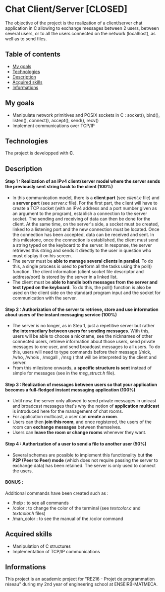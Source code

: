# Chat Client/Server [CLOSED]
The objective of the project is the realization of a client/server chat application in C allowing to exchange messages between 2 users, between several users, or to all the users connected on the network (localhost), as well as to send files.

## Table of contents
* [My goals](#my-goals)
* [Technologies](#technologies)
* [Description](#description)
* [Acquired skills](#acquired-skills)
* [Informations](#informations)

## My goals
- Manipulate network primitives and POSIX sockets in C : socket(), bind(), listen(), connect(), accept(), send(), recv() 
- Implement communications over TCP/IP 

## Technologies
The project is developped with **C**.

## Description

#### Step 1 : Realization of an IPv4 client/server model where the server sends the previously sent string back to the client (100%)
- In this communication model, there is a **client part** (see _client.c_ file) and a **server part** (see _server.c_ file). For the first part, the client will have to create a TCP socket (with an IPv4 address and a port number given as an argument to the program), establish a connection to the server socket. The sending and receiving of data can then be done for the client. At the same time, on the server's side, a socket must be created, linked to a listening port and the new connection must be located. Once the connection has been accepted, data can be received and sent. In this milestone, once the connection is established, the client must send a string typed on the keyboard to the server. In response, the server retrieves this string and sends it directly to the user in question who must display it on his screen.
- The server must be **able to manage several clients in parallel**. To do this, a single process is used to perform all the tasks using the poll() function. The client information (client socket file descriptor and address/port) is stored by the server in a linked list.
- The client must be **able to handle both messages from the server and text typed on the keyboard**. To do this, the poll() function is also be used on the client side on the standard program input and the socket for communication with the server.

#### Step 2 : Authorization of the server to retrieve, store and use information about users of the instant messaging service (100%)
- The server is no longer, as in Step 1, just a repetitive server but rather **the intermediary between users for sending messages**. With this, users will be able to choose a nickname, see the nicknames of other connected users, retrieve information about those users, send private messages to one user, and send broadcast messages to all users. To do this, users will need to type commands before their message (/nick, /who, /whois , /msgall , /msg ) that will be interpreted by the client and server.
- From this milestone onwards, a **specific structure is sent** instead of simple for messages (see in the _msg_struct.h_ file).

#### Step 3 : Realization of messages between users so that your application becomes a full-fledged instant messaging application (100%)
- Until now, the server only allowed to send private messages in unicast and broadcast messages that's why the notion of **application multicast** is introduced here for the management of chat rooms.
- For application multicast, a user can **create a room**.
- Users can then **join this room**, and once registered, the users of the room can **exchange messages** between themselves.
- Users can **leave the room or change rooms** whenever they want.

#### Step 4 : Authorization of a user to send a file to another user (50%)
- Several schemes are possible to implement this functionality but **the P2P (Peer to Peer) mode** (which does not require passing the server to exchange data) has been retained. The server is only used to connect the users.

#### BONUS :
Additional commands have been created such as :
- /help : to see all commands
- /color : to change the color of the terminal (see _textcolor.c_ and _textcolor.h_ files)
- /man_color : to see the manual of the /color command


## Acquired skills
- Manipulation of C structures
- Implementation of TCP/IP communications 

## Informations
This project is an academic project for "RE216 - Projet de programmation réseau" during my 2nd year of engineering school at ENSEIRB-MATMECA.
